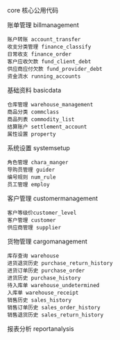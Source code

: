  core 核心公用代码
 
 账单管理 billmanagement
 
    账户转账 account_transfer
    收支分类管理 finance_classify
    日常收支 finance_order
    客户应收欠款 fund_client_debt
    供应商应付欠款 fund_provider_debt
    资金流水 running_accounts
  
 基础资料 basicdata
 
    仓库管理 warehouse_management
    商品分类 commclass
    商品列表 commodity_list
    结算账户 settlement_account
    属性设置 property
    
 系统设置 systemsetup
   
    角色管理 chara_manger
    导购员管理 guider
    编号规则 num_rule
    员工管理 employ
    
 客户管理 customermanagement
 
    客户等级价customer_level
    客户管理 customer
    供应商管理 supplier
    
 
 货物管理 cargomanagement
       
    库存查询 warehouse
    进货退货历史 purchase_return_history
    进货订单历史 purchase_order
    进货历史 purchase_history
    待入库单 warehouse_undetermined
    入库单 warehouse_receipt
    销售历史 sales_history
    销售订单历史 sales_order_history
    销售退货历史 sales_return_history
    
       
 报表分析 reportanalysis
 
 